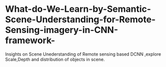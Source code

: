 # What-do-We-Learn-by-Semantic-Scene-Understanding-for-Remote-Sensing-imagery-in-CNN-framework-
Insights on Scene Unederstanding of Remote sensing based DCNN ,explore Scale,Depth and distribution of objects in scene.
